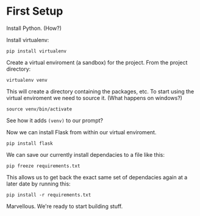 # First Setup

Install Python. (How?)

Install virtualenv:

```
pip install virtualenv
```

Create a virtual enviroment (a sandbox) for the project. From the project
directory:

```
virtualenv venv
```

This will create a directory containing the packages, etc. To start using the
virtual enviroment we need to source it. (What happens on windows?)

```
source venv/bin/activate
```

See how it adds `(venv)` to our prompt?

Now we can install Flask from within our virtual enviroment.

```
pip install flask
```

We can save our currently install dependacies to a file like this:

```
pip freeze requirements.txt
```

This allows us to get back the exact same set of dependacies again at a later
date by running this:

```
pip install -r requirements.txt
```

Marvellous. We're ready to start building stuff.
